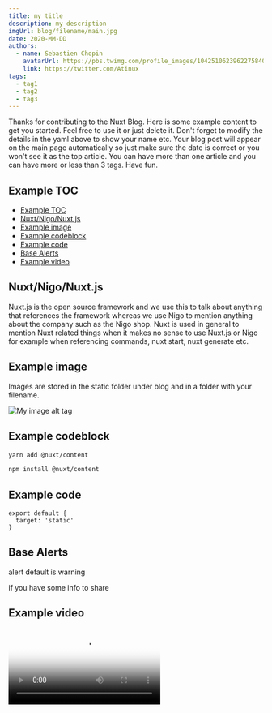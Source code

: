 ```yaml
---
title: my title
description: my description
imgUrl: blog/filename/main.jpg
date: 2020-MM-DD
authors:
  - name: Sebastien Chopin
    avatarUrl: https://pbs.twimg.com/profile_images/1042510623962275840/1Iw_Mvud_400x400.jpg
    link: https://twitter.com/Atinux
tags:
  - tag1
  - tag2
  - tag3
---
```


Thanks for contributing to the Nuxt Blog. Here is some example content to get you started. Feel free to use it or just delete it. Don't forget to modify the details in the yaml above to show your name etc. Your blog post will appear on the main page automatically so just make sure the date is correct or you won't see it as the top article. You can have more than one article and you can have more or less than 3 tags. Have fun.

## Example TOC

- [Example TOC](#example-toc)
- [Nuxt/Nigo/Nuxt.js](#nuxtnuxtjsnuxtjs)
- [Example image](#example-image)
- [Example codeblock](#example-codeblock)
- [Example code](#example-code)
- [Base Alerts](#base-alerts)
- [Example video](#example-video)

## Nuxt/Nigo/Nuxt.js

Nuxt.js is the open source framework and we use this to talk about anything that references the framework whereas we use Nigo to mention anything about the company such as the Nigo shop. Nuxt is used in general to mention Nuxt related things when it makes no sense to use Nuxt.js or Nigo for example when referencing commands, nuxt start, nuxt generate etc.

## Example image

Images are stored in the static folder under blog and in a folder with your filename.

![My image alt tag](blog/going-dark-with-nuxtjs-color-mode/list-of-colors.png)

## Example codeblock

<code-group>
  <code-block label="Yarn" active>

```bash
yarn add @nuxt/content
```

</code-block>
<code-block label="NPM">

```bash
npm install @nuxt/content
```

  </code-block>
</code-group>

## Example code

```js{}[nuxt.config.js]
export default {
  target: 'static'
}
```

## Base Alerts

<base-alert>

alert default is warning

</base-alert>

<base-alert type="info">

if you have some info to share

</base-alert>

## Example video

<video poster="https://res.cloudinary.com/nuxt/video/upload/v1595852304/nuxt-smart-generate_pjaat1.jpg" loop="loop" plays-inline="true" controls="controls">
  <source src="https://res.cloudinary.com/nuxt/video/upload/v1595852304/nuxt-smart-generate_pjaat1.webm" type="video/webm">
  <source src="https://res.cloudinary.com/nuxt/video/upload/v1595852304/nuxt-smart-generate_pjaat1.mp4" type="video/mp4">
  <source src="https://res.cloudinary.com/nuxt/video/upload/v1595852304/nuxt-smart-generate_pjaat1.ogv" type="video/ogg">
</video>
